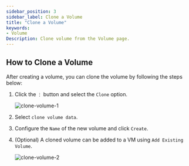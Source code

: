 ```yaml
---
sidebar_position: 3
sidebar_label: Clone a Volume
title: "Clone a Volume"
keywords:
- Volume
Description: Clone volume from the Volume page.
---
```


<head>
  <link rel="canonical" href="https://docs.harvesterhci.io/v1.1/volume/clone-volume"/>
</head>

## How to Clone a Volume

After creating a volume, you can clone the volume by following the steps below:

1. Click the `⋮` button and select the `Clone` option.

    ![clone-volume-1](/img/v1.2/volume/clone-volume-1.png)

1. Select `clone volume data`.
1. Configure the `Name` of the new volume and click `Create`.
1. (Optional) A cloned volume can be added to a VM using `Add Existing Volume`.

    ![clone-volume-2](/img/v1.2/volume/clone-volume-2.png)
